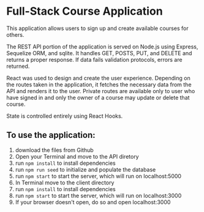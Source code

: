# Full-Stack Course Application

This application allows users to sign up and create available courses for others. 

The REST API portion of the application is served on Node.js using Express, Sequelize ORM, and sqlite. It handles GET, POSTS, PUT, and DELETE and returns a proper response. If data fails validation protocols, errors are returned.

React was used to design and create the user experience. Depending on the routes taken in the application, it fetches the necessary data from the API and renders it to the user. Private routes are available only to user who have signed in and only the owner of a course may update or delete that course.

State is controlled entirely using React Hooks.

## To use the application:

1. download the files from Github
2. Open your Terminal and move to the API diretory
3. run `npm install` to install dependencies
4. run `npm run seed` to initialize and populate the database
5. run `npm start` to start the server, which will run on localhost:5000
6. In Terminal move to the client directory
7. run `npm install` to install dependencies
8. run `npm start` to start the server, which will run on localhost:3000
9. If your browser doesn't open, do so and open localhost:3000